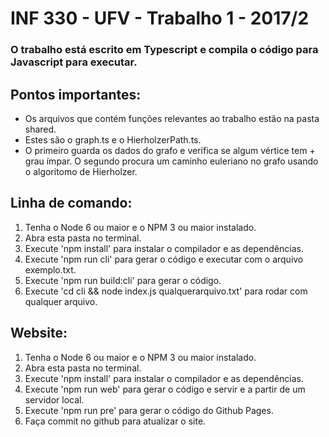 # INF 330 - UFV - Trabalho 1 - 2017/2

### O trabalho está escrito em Typescript e compila o código para Javascript para executar.

## Pontos importantes:
+ Os arquivos que contém funções relevantes ao trabalho estão na pasta shared.  
+ Estes são o graph.ts e o HierholzerPath.ts.
+ O primeiro guarda os dados do grafo e verifica se algum vértice tem + grau ímpar.
O segundo procura um caminho euleriano no grafo usando o algoritomo de Hierholzer.

## Linha de comando:
1. Tenha o Node 6 ou maior e o NPM 3 ou maior instalado.
2. Abra esta pasta no terminal.
3. Execute 'npm install' para instalar o compilador e as dependências.
4. Execute 'npm run cli' para gerar o código e executar com o arquivo exemplo.txt.
5. Execute 'npm run build:cli' para gerar o código.
6. Execute 'cd cli && node index.js qualquerarquivo.txt' para rodar com qualquer arquivo.

## Website:
1. Tenha o Node 6 ou maior e o NPM 3 ou maior instalado.
2. Abra esta pasta no terminal.
3. Execute 'npm install' para instalar o compilador e as dependências.
4. Execute 'npm run web' para gerar o código e servir e a partir de um servidor local.
5. Execute 'npm run pre' para gerar o código do Github Pages.
6. Faça commit no github para atualizar o site.
